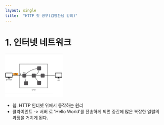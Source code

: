 ```yaml
---
layout: single
title:  "HTTP 첫 공부(김영환님 강의)"
---
```


# 1. 인터넷 네트워크
![HTTP 이미지](/images/2025-04-09-HTTP(1).png)

- 웹, HTTP 인터넷 위에서 동작하는 원리
- 클라이언트 -> 서버 로 'Hello World'를 전송하게 되면 중간에 많은 복잡한 일렬의 과정을 거치게 된다.

